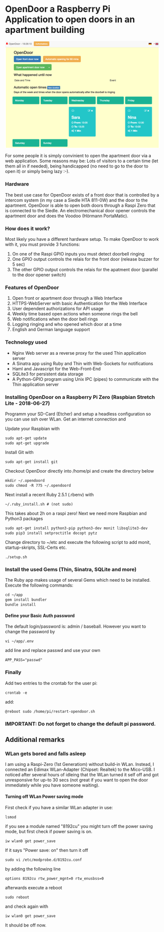# OpenDoor a Raspberry Pi Application to open doors in an apartment building

<img src="/screenshot/opendoor.png" width="800">

For some people it is simply convinient to open the apartment door via a web application. Some reasons may be: Lots of visitors to a certain time (let them all in if needed), being handicapped (no need to go to the door to open it) or simply being lazy :-).

### Hardware

The best use case for OpenDoor exists of a front door that is controlled by a intercom system (in my case a Siedle HTA 811-0W) and the door to the apartment. OpenDoor is able to open both doors through a Raspi Zero that is connected to the Siedle. An electromechanical door opener controls the apartment door and does the Voodoo (Hörmann PortaMatic).

### How does it work?

Most likely you have a different hardware setup. To make OpenDoor to work with it, you must provide 3 functions:

1. On one of the Raspi GPIO inputs you must detect doorbell ringing
2. One GPIO output controls the relais for the front door (release buzzer for 5 sec)
3. The other GPIO output controls the relais for the apatment door (parallel to the door opener switch)

### Features of OpenDoor

1. Open front or apartment door through a Web Interface
2. HTTPS-WebServer with basic Authentication for the Web Interface
3. User dependent authorizations for API usage
4. Weekly time based open actions when someone rings the bell
5. Web notifications when the door bell rings
6. Logging ringing and who opened which door at a time
7. English and German language support

### Technology used

- Nginx Web server as a reverse proxy for the used Thin application server
- A Sinatra app using Ruby and Thin with Web-Sockets for notifications
- Haml and Javascript for the Web-Front-End
- SQLite3 for persistent data storage
- A Python-GPIO program using Unix IPC (pipes) to communicate with the
  Thin application server

### Installing OpenDoor on a Raspberry Pi Zero (Raspbian Stretch Lite - 2018-06-27)

Programm your SD-Card (Etcher) and setup a headless configuration so you can use
ssh over WLan. Get an internet connection and

Update your Raspbian with
```
sudo apt-get update
sudo apt-get upgrade
```
Install Git with
```
sudo apt-get install git
```
Checkout OpenDoor directly into /home/pi and create the directory below
```
mkdir ~/.opendoord
sudo chmod -R 775 ~/.opendoord
```
Next install a recent Ruby 2.5.1 (.rbenv) with 
```
~/.ruby_install.sh # (not sudo)
```
This takes about 2h on a raspi zero!
Next we need more Raspbian and Python3 packages
```
sudo apt-get install python3-pip python3-dev monit libsqlite3-dev
sudo pip3 install setproctitle docopt pytz
```
Change directory to ~/etc and execute the following script to add monit, startup-skripts, SSL-Certs etc.
```
./setup.sh
```

### Install the used Gems (Thin, Sinatra, SQLite and more)
The Ruby app makes usage of several Gems which need to be installed.
Execute the following commands:
```
cd ~/app
gem install bundler
bundle install
```
#### Define your Basic Auth password
The default login/password is: admin / baseball. However you want to change the password by
```
vi ~/app/.env
```
add line and replace passwd and use your own
```
APP_PASS="passwd"
```

### Finally
Add two entries to the crontab for the user pi:
```
crontab -e
```
add:
```
@reboot sudo /home/pi/restart-opendoor.sh
```
### IMPORTANT: Do not forget to change the default pi password.

## Additional remarks
### WLan gets bored and falls asleep
I am using a Raspi-Zero (1st Generatiom) without build-in WLan.
Instead, I connected an Edimax WLan-Adapter (Chipset: Realtek) to the
Mico-USB.
I noticed after several hours of idleing that the WLan turned it self off and got unresponsive for up-to 30 secs (not great if you want to open the door immediately while you have someone waiting).

#### Turning off WLan Power saving mode
First check if you have a similar WLan adapter in use:
```
lsmod
```
if you see a module named "8192cu" you might turn off the power saving mode,
but first check if power saving is on.
```
iw wlan0 get power_save
```
If it says "Power save: on" then turn it off
```
sudo vi /etc/modprobe.d/8192cu.conf
```
by adding the following line
```
options 8192cu rtw_power_mgnt=0 rtw_enusbss=0
```
afterwards execute a reboot
```
sudo reboot
```
and check again with
```
iw wlan0 get power_save
```
It should be off now.

